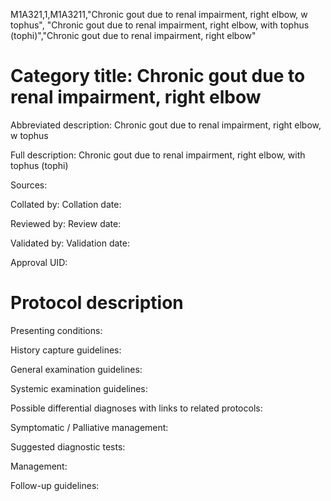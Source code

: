 M1A321,1,M1A3211,"Chronic gout due to renal impairment, right elbow, w tophus", "Chronic gout due to renal impairment, right elbow, with tophus (tophi)","Chronic gout due to renal impairment, right elbow"
# Category title: Chronic gout due to renal impairment, right elbow

Abbreviated description: Chronic gout due to renal impairment, right elbow, w tophus

Full description: Chronic gout due to renal impairment, right elbow, with tophus (tophi)

Sources:

Collated by:
Collation date:

Reviewed by:
Review date:

Validated by:
Validation date:

Approval UID:

# Protocol description

Presenting conditions:

History capture guidelines:

General examination guidelines:

Systemic examination guidelines:

Possible differential diagnoses with links to related protocols:

Symptomatic / Palliative management:

Suggested diagnostic tests:

Management:

Follow-up guidelines:
